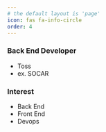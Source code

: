 ```yaml
---
# the default layout is 'page'
icon: fas fa-info-circle
order: 4
---
```


### Back End Developer
- Toss
- ex. SOCAR

### Interest
- Back End
- Front End
- Devops
